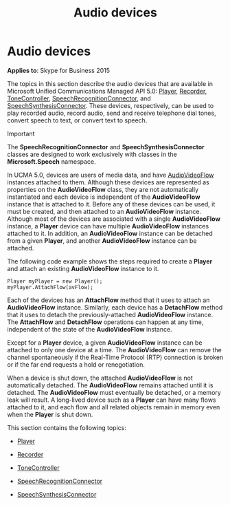﻿---
title: Audio devices
TOCTitle: Audio devices
ms:assetid: e8820e34-eadb-42c5-bbc5-b8c8ccb7671f
ms:mtpsurl: https://msdn.microsoft.com/en-us/library/Dn466031(v=office.16)
ms:contentKeyID: 65239972
ms.date: 07/27/2015
mtps_version: v=office.16
---

# Audio devices


**Applies to**: Skype for Business 2015

The topics in this section describe the audio devices that are available in Microsoft Unified Communications Managed API 5.0: [Player](https://msdn.microsoft.com/en-us/library/hh349780\(v=office.16\)), [Recorder](https://msdn.microsoft.com/en-us/library/hh381624\(v=office.16\)), [ToneController](https://msdn.microsoft.com/en-us/library/hh349643\(v=office.16\)), [SpeechRecognitionConnector](https://msdn.microsoft.com/en-us/library/hh383253\(v=office.16\)), and [SpeechSynthesisConnector](https://msdn.microsoft.com/en-us/library/hh349773\(v=office.16\)). These devices, respectively, can be used to play recorded audio, record audio, send and receive telephone dial tones, convert speech to text, or convert text to speech.


> [!IMPORTANT]
> <P>The <STRONG>SpeechRecognitionConnector</STRONG> and <STRONG>SpeechSynthesisConnector</STRONG> classes are designed to work exclusively with classes in the <STRONG>Microsoft.Speech</STRONG> namespace.</P>



In UCMA 5.0, devices are users of media data, and have [AudioVideoFlow](https://msdn.microsoft.com/en-us/library/hh383533\(v=office.16\)) instances attached to them. Although these devices are represented as properties on the **AudioVideoFlow** class, they are not automatically instantiated and each device is independent of the **AudioVideoFlow** instance that is attached to it. Before any of these devices can be used, it must be created, and then attached to an **AudioVideoFlow** instance. Although most of the devices are associated with a single **AudioVideoFlow** instance, a **Player** device can have multiple **AudioVideoFlow** instances attached to it. In addition, an **AudioVideoFlow** instance can be detached from a given **Player**, and another **AudioVideoFlow** instance can be attached.

The following code example shows the steps required to create a **Player** and attach an existing **AudioVideoFlow** instance to it.

    Player myPlayer = new Player();
    myPlayer.AttachFlow(avFlow);

Each of the devices has an **AttachFlow** method that it uses to attach an **AudioVideoFlow** instance. Similarly, each device has a **DetachFlow** method that it uses to detach the previously-attached **AudioVideoFlow** instance. The **AttachFlow** and **DetachFlow** operations can happen at any time, independent of the state of the **AudioVideoFlow** instance.

Except for a **Player** device, a given **AudioVideoFlow** instance can be attached to only one device at a time. The **AudioVideoFlow** can remove the channel spontaneously if the Real-Time Protocol (RTP) connection is broken or if the far end requests a hold or renegotiation.

When a device is shut down, the attached **AudioVideoFlow** is not automatically detached. The **AudioVideoFlow** remains attached until it is detached. The **AudioVideoFlow** must eventually be detached, or a memory leak will result. A long-lived device such as a **Player** can have many flows attached to it, and each flow and all related objects remain in memory even when the **Player** is shut down.

This section contains the following topics:

  - [Player](player.md)

  - [Recorder](recorder.md)

  - [ToneController](tonecontroller.md)

  - [SpeechRecognitionConnector](speechrecognitionconnector.md)

  - [SpeechSynthesisConnector](speechsynthesisconnector.md)

